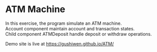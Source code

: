 # ATM Machine
In this exercise, the program simulate an ATM machine. <br />
Account component maintain account and transaction states. <br />
Child component ATMDeposit handle deposit or withdraw operations. <br />

Demo site is live at https://gushiwen.github.io/ATM/
